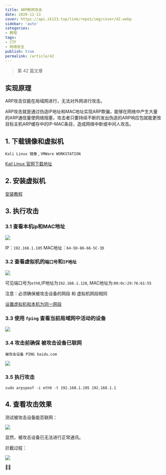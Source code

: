 ```yaml
---
title: ARP断网攻击
date: 2020-11-13
cover: https://api.zk123.top/link/repo1/img/cover/42.webp
sidebar: 'auto'
categories:
- 教程
tags:
- CTF
- 网络安全
publish: true
permalink: /article/42
---
```


> 第 42 篇文章
<!-- more -->

## 实现原理
ARP攻击仅能在局域网进行，无法对外网进行攻击。

ARP攻击就是通过伪造IP地址和MAC地址实现ARP欺骗，能够在网络中产生大量的ARP通信量使网络阻塞，攻击者只要持续不断的发出伪造的ARP响应包就能更改目标主机ARP缓存中的IP-MAC条目，造成网络中断或中间人攻击。

## 1. 下载镜像和虚拟机
`Kali Linux 镜像` , `VMWare WORKSTATION`

[Kail Linux 官网下载地址](https://www.kali.org/downloads/)

## 2. 安装虚拟机
[安装教程](https://blog.csdn.net/qq_40950957/article/details/80468030)

## 3. 执行攻击
### 3.1 查看本机ip和MAC地址
![](https://api.zk123.top/link/repo1/img/2020/arp_1.png)

IP：`192.168.1.105`   MAC地址：`64-5D-86-66-5C-3D`

### 3.2 查看虚拟机的`端口号`和`IP地址`

![](https://api.zk123.top/link/repo1/img/2020/arp_2.png)

可见端口号为`eth0`,IP地址为`192.168.1.128`, MAC地址为:`00:0c:29:76:61:55`

注意：必须确保被攻击设备的网段 和 虚拟机网段相同

[设置虚拟机和本机为同一网段](https://www.fujieace.com/vmware/b.html)


### 3.3 使用 `fping` 查看当前局域网中活动的设备

![](https://api.zk123.top/link/repo1/img/2020/arp_3.png)

### 3.4 攻击前确保 被攻击设备已联网

`被攻击设备 PING baidu.com`

![](https://api.zk123.top/link/repo1/img/2020/arp_4.png)

### 3.5 执行攻击
`sudo arpspoof -i eth0 -t 192.168.1.105 192.168.1.1`

## 4. 查看攻击效果
测试被攻击设备能否联网：

![](https://api.zk123.top/link/repo1/img/2020/arp_5.png)

显然，被攻击设备已无法进行正常通讯。

拦截过程：

![](https://api.zk123.top/link/repo1/img/2020/arp_6.png)

:rainbow::rainbow:
